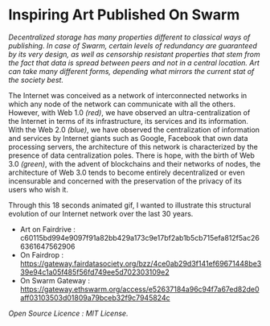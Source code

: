 # Inspiring Art Published On Swarm # 
<i>Decentralized storage has many properties different to classical ways of publishing. In case of Swarm, certain levels of redundancy are guaranteed by its very design, as well as censorship resistant properties that stem from the fact that data is spread between peers and not in a central location. Art can take many different forms, depending what mirrors the current stat of the society best.</i>
  
The Internet was conceived as a network of interconnected networks in which any node of the network can communicate with all the others. However, with Web 1.0 <i>(red)</i>, we have observed an ultra-centralization of the Internet in terms of its infrastructure, its services and its information. With the Web 2.0 <i>(blue)</i>, we have observed the centralization of information and services by Internet giants such as Google, Facebook that own data processing servers, the architecture of this network is characterized by the presence of data centralization poles. There is hope, with the birth of Web 3.0 <i>(green)</i>, with the advent of blockchains and their networks of nodes, the architecture of Web 3.0 tends to become entirely decentralized or even incensurable and concerned with the preservation of the privacy of its users who wish it. 

Through this 18 seconds animated gif, I wanted to illustrate this structural evolution of our Internet network over the last 30 years.
  
- Art on Fairdrive : c60115bd994e9097f91a82bb429a173c9e17bf2ab1b5cb715efa812f5ac266361647562906
- On Fairdrop : https://gateway.fairdatasociety.org/bzz/4ce0ab29d3f141ef69671448be339e94c1a05f485f56fd749ee5d702303109e2
- On Swarm Gateway : https://gateway.ethswarm.org/access/e52637184a96c94f7a67ed82de0aff03103503d01809a79bceb32f9c7945824c
  
<i>Open Source Licence : MIT License.</i>
 
